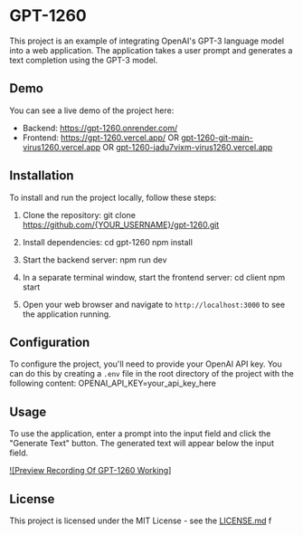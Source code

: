 # GPT-1260

This project is an example of integrating OpenAI's GPT-3 language model into a web application. The application takes a user prompt and generates a text completion using the GPT-3 model. 

## Demo

You can see a live demo of the project here:
- Backend: https://gpt-1260.onrender.com/
- Frontend: https://gpt-1260.vercel.app/ OR [gpt-1260-git-main-virus1260.vercel.app](https://gpt-1260-git-main-virus1260.vercel.app/) OR [gpt-1260-jadu7vixm-virus1260.vercel.app](https://gpt-1260-jadu7vixm-virus1260.vercel.app/)

## Installation

To install and run the project locally, follow these steps:

1. Clone the repository:
git clone https://github.com/{YOUR_USERNAME}/gpt-1260.git



2. Install dependencies:
cd gpt-1260
npm install



3. Start the backend server:
npm run dev



4. In a separate terminal window, start the frontend server:
cd client
npm start



5. Open your web browser and navigate to `http://localhost:3000` to see the application running.

## Configuration

To configure the project, you'll need to provide your OpenAI API key. You can do this by creating a `.env` file in the root directory of the project with the following content:
OPENAI_API_KEY=your_api_key_here


## Usage

To use the application, enter a prompt into the input field and click the "Generate Text" button. The generated text will appear below the input field.

[![Preview Recording Of GPT-1260 Working]](https://virus1260.github.io/GPT-1260/preview/preview.mp4)


## License

This project is licensed under the MIT License - see the [LICENSE.md](LICENSE.md) f
